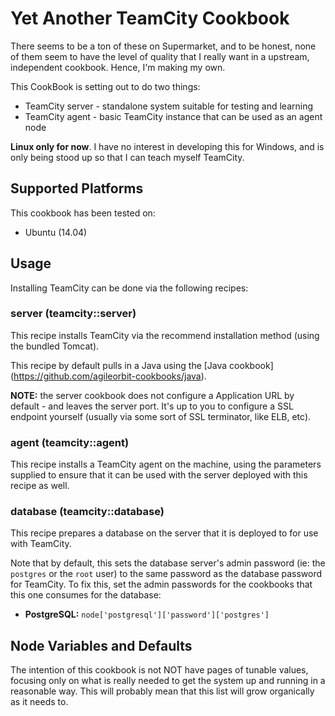 Yet Another TeamCity Cookbook
==============================

There seems to be a ton of these on Supermarket, and to be honest, none of them
seem to have the level of quality that I really want in a upstream, independent
cookbook. Hence, I'm making my own.

This CookBook is setting out to do two things:

 * TeamCity server - standalone system suitable for testing and learning
 * TeamCity agent - basic TeamCity instance that can be used as an agent node

**Linux only for now**. I have no interest in developing this for Windows, and
is only being stood up so that I can teach myself TeamCity.


Supported Platforms
--------------------

This cookbook has been tested on:

 * Ubuntu (14.04)


Usage
------

Installing TeamCity can be done via the following recipes:

### server (teamcity::server)

This recipe installs TeamCity via the recommend installation method (using the
bundled Tomcat).

This recipe by default pulls in a Java using the [Java cookbook]
(https://github.com/agileorbit-cookbooks/java).

**NOTE:** the server cookbook does not configure a Application URL by
default - and leaves the server port. It's up to you to configure a SSL
endpoint yourself (usually via some sort of SSL terminator, like ELB, etc).

### agent (teamcity::agent)

This recipe installs a TeamCity agent on the machine, using the parameters
supplied to ensure that it can be used with the server deployed with this
recipe as well.

### database (teamcity::database)

This recipe prepares a database on the server that it is deployed to for use
with TeamCity.

Note that by default, this sets the database server's admin password (ie:
the `postgres` or the `root` user) to the same password as the database password
for TeamCity. To fix this, set the admin passwords for the cookbooks that this
one consumes for the database:

 * **PostgreSQL:** `node['postgresql']['password']['postgres']`


Node Variables and Defaults
----------------------------

The intention of this cookbook is not NOT have pages of tunable values,
focusing only on what is really needed to get the system up and running in a
reasonable way. This will probably mean that this list will grow organically
as it needs to.
